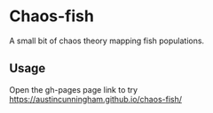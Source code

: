 # Chaos-fish
A small bit of chaos theory mapping fish populations.

## Usage
Open the gh-pages page link to try
https://austincunningham.github.io/chaos-fish/
